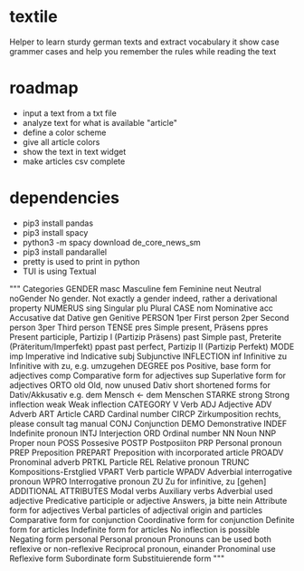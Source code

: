 # textile
Helper to learn sturdy german texts and extract vocabulary
it show case grammer cases and help you remember the rules
while reading the text

# roadmap
- input a text from a txt file
- analyze text for what is available "article"
- define a color scheme
- give all article colors
- show the text in text widget
- make articles csv complete

# dependencies
- pip3 install pandas
- pip3 install spacy
- python3 -m spacy download de_core_news_sm
- pip3 install pandarallel
- pretty is used to print in python
- TUI is using Textual

"""
Categories
    GENDER
        masc     Masculine
        fem      Feminine
        neut     Neutral
        noGender No gender. Not exactly a gender indeed, rather a derivational property
    NUMERUS
        sing     Singular
        plu      Plural
    CASE
        nom      Nominative
        acc      Accusative
        dat      Dative
        gen      Genitive
    PERSON
        1per     First person
        2per     Second person
        3per     Third person
    TENSE
        pres     Simple present, Präsens
        ppres    Present participle, Partizip I (Partizip Präsens)
        past     Simple past, Preterite (Präteritum/Imperfekt)
        ppast    past perfect, Partizip II (Partizip Perfekt)
    MODE
        imp      Imperative
        ind      Indicative
        subj     Subjunctive
    INFLECTION
        inf      Infinitive
        zu       Infinitive with zu, e.g. umzugehen
    DEGREE
        pos      Positive, base form for adjectives
        comp     Comparative form for adjectives
        sup      Superlative form for adjectives
    ORTO
        old      Old, now unused Dativ
        short    shortened forms for  Dativ/Akkusativ e.g. dem Mensch <- dem Menschen
    STARKE
        strong   Strong inflection
        weak     Weak inflection
    CATEGORY
        V        Verb
        ADJ      Adjective
        ADV      Adverb
        ART      Article
        CARD     Cardinal number
        CIRCP    Zirkumposition rechts, please consult tag manual
        CONJ     Conjunction
        DEMO     Demonstrative
        INDEF    Indefinite pronoun
        INTJ     Interjection
        ORD      Ordinal number
        NN       Noun
        NNP      Proper noun
        POSS     Possesive
        POSTP    Postposiiton
        PRP      Personal pronoun
        PREP     Preposition
        PREPART  Preposition with incorporated article
        PROADV   Pronominal adverb
        PRTKL    Particle 
        REL      Relative pronoun
        TRUNC    Kompositions-Erstglied
        VPART    Verb particle
        WPADV    Adverbial interrogative pronoun
        WPRO     Interrogative pronoun
        ZU       Zu for infinitive, zu [gehen]
    ADDITIONAL ATTRIBUTES
        <mod>    Modal verbs
        <aux>    Auxiliary verbs
        <adv>    Adverbial used adjective
        <pred>   Predicative participle or adjective
        <ans>    Answers, ja bitte nein 
        <attr>   Attribute form for adjectives
        <adj>    Verbal particles of adjectival origin and particles
        <cmp>    Comparative form for conjunction
        <coord>  Coordinative form for conjunction
        <def>    Definite form for articles
        <indef>  Indefinite form for articles
        <noinfl> No inflection is possible
        <neg>    Negating form
        personal Personal pronoun
        <prfl>   Pronouns can be used both reflexive or non-reflexive
        <rec>    Reciprocal pronoun, einander
        <pro>    Pronominal use
        <refl>   Reflexive form
        <subord> Subordinate form
        <subst>  Substituierende form
"""
